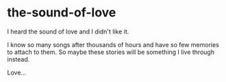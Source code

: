# the-sound-of-love

  I heard the sound of love 
  and I didn't like it.

  I know so many songs
  after thousands of hours
  and have so few memories
  to attach to them. So maybe
  these stories will be something
  I live through instead.

  Love...
